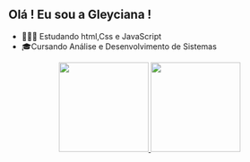 ## Olá ! Eu sou a Gleyciana !

- 👨🏼‍🎓 Estudando html,Css e JavaScript 
- 🎓Cursando Análise e Desenvolvimento de Sistemas


<div align="center">
  <a href="https://github.com/Gleyciana">
  <img height="160em" src="https://github-readme-stats.vercel.app/api?username=Gleyciana&show_icons=true&theme=omni&include_all_commits=true&count_private=true"/>
  <img height="160em" src="https://github-readme-stats.vercel.app/api/top-langs/?username=Gleyciana&layout=compact&langs_count=6&theme=omni"/>
</div>
<div style="display: inline_block"><br>



